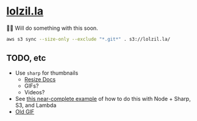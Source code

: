 [lolzil.la](https://lolzil.la/)
===============================

🤷‍♂️ Will do something with this soon.

```bash
aws s3 sync --size-only --exclude "*.git*" . s3://lolzil.la/
```

TODO, etc
---------

* Use `sharp` for thumbnails
    - [Resize Docs](https://sharp.pixelplumbing.com/api-resize)
    - GIFs?
    - Videos?
* See [this near-complete example](https://docs.aws.amazon.com/lambda/latest/dg/with-s3-example.html) of how to do this with Node + Sharp, S3, and Lambda
* [Old GIF](https://giphy.com/gifs/heyviolet-dancing-hey-violet-brand-new-moves-3owyp35sZAWHEbdMSA) 